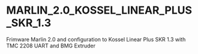 # MARLIN_2.0_KOSSEL_LINEAR_PLUS_SKR_1.3
Frimware Marlin 2.0 and configuration to Kossel Linear Plus SKR 1.3 with TMC 2208 UART and BMG Extruder
